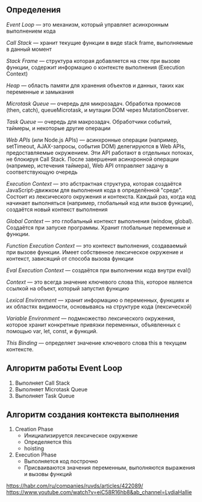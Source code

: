 ## Определения

*Event Loop* — это механизм, который управляет асинхронным выполнением кода

*Call Stack* — хранит текущие функции в виде stack frame, выполняемые в данный момент

*Stack Frame* — структура которая добавляется на стек при вызове функции, содержит информацию о
контексте выполнения (Execution Context)

*Heap* — область памяти для хранения объектов и данных, таких как переменные и замыкания

*Microtask Queue* — очередь для микрозадач. Обработка промисов (then, catch), queueMicrotask, и
мутации DOM через MutationObserver.

*Task Queue* — очередь для макрозадач. Обработчики событий, таймеры, и некоторые другие операции

*Web APIs* (или Node.js APIs) — асинхронные операции (например, setTimeout, AJAX-запросы, события
DOM) делегируются в Web APIs, предоставляемые окружением. Эти API работают в отдельных потоках, не
блокируя Call Stack. После завершения асинхронной операции (например, истечения таймера), Web API
отправляет задачу в соответствующую очередь

*Execution Context* — это абстрактная структура, которая создаётся JavaScript-движком для
выполнения кода в определённой "среде". Состоит из лексического окружения и контекста. Каждый раз,
когда код начинает выполняться (например, глобальный код или вызов функции), создаётся новый
контекст выполнения

*Global Context* — это глобальный контекст выполнения (window, global). Создаётся при запуске
программы. Хранит глобальные переменные и функции.

*Function Execution Context* — это контекст выполнения, создаваемый при вызове функции. Имеет
собственное лексическое окружение и контекст, зависящий от способа вызова функции

*Eval Execution Context* — создаётся при выполнении кода внутри eval()

*Context* — это всегда значение ключевого слова this, которое является ссылкой на объект,
который запустил функцию

*Lexical Environment* — хранит информацию о переменных, функциях и их областях видимости,
основываясь на структуре кода (лексической)

*Variable Environment* — подмножество лексического окружения, которое хранит конкретные привязки
переменных, объявленных с помощью var, let, const, и функций.

*This Binding* — определяет значение ключевого слова this в текущем контексте.

## Алгоритм работы Event Loop
1) Выполняет Call Stack
2) Выполняет Microtask Queue
3) Выполняет Task Queue

## Алгоритм создания контекста выполнения
1) Creation Phase
    - Инициализируется лексическое окружение
    - Определяется this
    - hoisting
2) Execution Phase
    - Выполняется код построчно
    - Присваиваются значения переменным, выполняются выражения и вызовы функций

https://habr.com/ru/companies/ruvds/articles/422089/
https://www.youtube.com/watch?v=eiC58R16hb8&ab_channel=LydiaHallie
